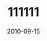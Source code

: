 ---
title: "111111"
cover: "2010-09-15 08.06.03 111111_0000"
photo: "2010-09-15 08.06.03 111111_0000"
date: "2010-09-15"
type: "photo"
---